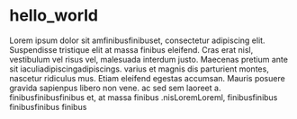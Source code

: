 # hello_world  
Lorem ipsum dolor sit amfinibusfinibuset, consectetur adipiscing elit. Suspendisse tristique elit at massa finibus eleifend. Cras erat nisl, vestibulum vel risus vel, malesuada interdum justo. Maecenas pretium ante sit iaculiadipiscingadipiscings.  varius   et magnis dis parturient montes, nascetur ridiculus mus. Etiam eleifend egestas accumsan. Mauris posuere gravida sapienpus  libero non vene.  ac  sed sem laoreet a. finibusfinibusfinibus
et,   at massa finibus .nisLoremLoreml, finibusfinibus finibusfinibus finibus
 
